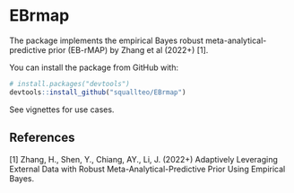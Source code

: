 
# EBrmap

<!-- badges: start -->
<!-- badges: end -->

The package implements the empirical Bayes robust meta-analytical-predictive prior (EB-rMAP) by Zhang et al (2022+) [1]. 

You can install the package from GitHub with:
``` r
# install.packages("devtools")
devtools::install_github("squallteo/EBrmap")
```

See vignettes for use cases. 

## References
[1] Zhang, H., Shen, Y., Chiang, AY., Li, J. (2022+) Adaptively Leveraging External Data with Robust Meta-Analytical-Predictive Prior Using Empirical Bayes. 
